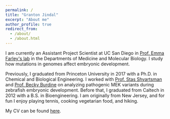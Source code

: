 ```yaml
---
permalink: /
title: "Granton Jindal"
excerpt: "About me"
author_profile: true
redirect_from: 
  - /about/
  - /about.html
---
```


I am currently an Assistant Project Scientist at UC San Diego in [Prof. Emma Farley's lab](https://farleylab.com/) in the Departments of Medicine and Molecular Biology. I study how mutations in genomes affect embryonic development. 

Previously, I graduated from Princeton University in 2017 with a Ph.D. in Chemical and Biological Engineering. I worked with [Prof. Stas Shvartsman](https://shvartsmanlab.com/) and [Prof. Becky Burdine](https://scholar.princeton.edu/burdinelab/home) on analyzing pathogenic MEK variants during zebrafish embryonic development. Before that, I graduated from Caltech in 2012 with a B.S. in Bioengineering. I am originally from New Jersey, and for fun I enjoy playing tennis, cooking vegetarian food, and hiking.

My CV can be found [here](https://grantonjindal.github.io/files/Granton_Jindal_CV_Jan_19_2024.pdf).
